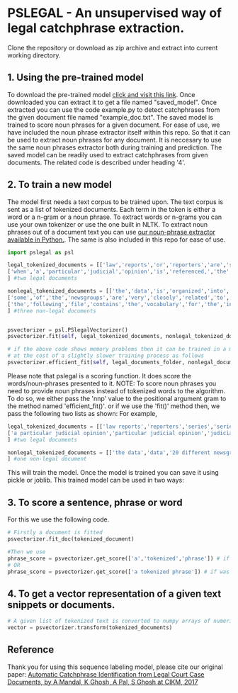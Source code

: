 # PSLEGAL - An unsupervised way of legal catchphrase extraction.
Clone the repository or download as zip archive and extract into current working directory.
## 1. Using the pre-trained model
To download the pre-trained model [click and visit this link](https://app.box.com/s/yc4mlxjzlmvnn5ogqq1ygsh0nddii6ql).
Once downloaded you can extract it to get a file named "saved_model".
Once extracted you can use the code example.py to detect catchphrases from the given document file named "example_doc.txt". The saved model is trained to score noun phrases for a given document. For ease of use, we have included the noun phrase extractor itself within this repo. So that it can be used to extract noun phrases for any document. It is neccesary to use the same noun phrases extractor both during training and prediction.
The saved model can be readily used to extract catchphrases from given documents. The related code is described under heading '4'.
## 2. To train a new model
The model first needs a text corpus to be trained upon.
The text corpus is sent as a list of tokenized documents. Each term in the token is either a word or a n-gram or a noun phrase. To extract words or n-grams you can use your own tokenizer or use the one built in NLTK. To extract noun phrases out of a document text you can use [our noun-phrase extractor available in Python.](https://github.com/amarnamarpan/NNP-extractor). The same is also included in this repo for ease of use.

```python
import pslegal as psl

legal_tokenized_documents = [['law','reports','or','reporters','are','series','of','books','that','contain','judicial','opinions','from','a','selection','of','case','law','decided','by','courts'],
['when','a','particular','judicial','opinion','is','referenced,','the','law','report','series','in','which','the','opinion','is','printed','will','determine','the','case','citation','format'],
] #two legal documents

nonlegal_tokenized_documents = [['the','data','is','organized','into','20','different','newsgroups,','each','corresponding','to','a','different','topic'],
['some','of','the','newsgroups','are','very','closely','related','to','each','other'],
['the','following','file','contains','the','vocabulary','for','the','indexed','data'],
] #three non-legal documents


psvectorizer = psl.PSlegalVectorizer()
psvectorizer.fit(self, legal_tokenized_documents, nonlegal_tokenized_documents)

# if the above code shows memory problems then it can be trained in a more memory efficient manner
# at the cost of a slightly slower training process as follows
psvectorizer.efficient_fit(self, legal_documents_folder, nonlegal_documents_folder, gram='nnp')
```
Please note that pslegal is a scoring function. It does score the words/noun-phrases presented to it. 
NOTE: To score noun phrases you need to provide noun phrases instead of tokenized words to the algorithm. To do so, we either pass the 'nnp' value to the positional argument gram to the method named 'efficient_fit()'. or if we use the 'fit()' method then, we pass the following two lists as shown:
For example,

```python
legal_tokenized_documents = [['law reports','reporters','series','series of books','judicial opinions','opinions','a selection of case law','case law','courts'],
['a particular judicial opinion','particular judicial opinion','judicial opinion','the law report series','the law report','law report','the opinion','the case citation format'],
] #two legal documents

nonlegal_tokenized_documents = [['the data','data','20 different newsgroups','different newsgroups','newsgroups','a different topic','different topic', 'topic'],
] #one non-legal document
```



This will train the model.
Once the model is trained you can save it using pickle or joblib.
This trained model can be used in two ways:
 ## 3. To score a sentence, phrase or word
 For this we use the following code.
 
 ```python
 # Firstly a document is fitted
 psvectorizer.fit_doc(tokenized_document)
 
 #Then we use
 phrase_score = psvectorizer.get_score(['a','tokenized','phrase']) # if was trained using tokenized words
 # OR
 phrase_score = psvectorizer.get_score(['a tokenized phrase']) # if was trained using noun phrases
 ```
 
 ## 4. To get a vector representation of a given text snippets or documents.

```python
# A given list of tokenized text is converted to numpy arrays of numerical vectors
vector = psvectorizer.transform(tokenized_documents)
```

## Reference
Thank you for using this sequence labeling model, please cite our original paper:
[Automatic Catchphrase Identification from Legal Court Case Documents, by A Mandal, K Ghosh, A Pal, S Ghosh at CIKM, 2017](https://dl.acm.org/doi/10.1145/3132847.3133102)

